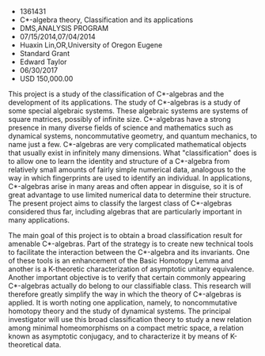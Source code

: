
* 1361431
* C*-algebra theory, Classification and its applications
* DMS,ANALYSIS PROGRAM
* 07/15/2014,07/04/2014
* Huaxin Lin,OR,University of Oregon Eugene
* Standard Grant
* Edward Taylor
* 06/30/2017
* USD 150,000.00

This project is a study of the classification of C*-algebras and the development
of its applications. The study of C*-algebras is a study of some special
algebraic systems. These algebraic systems are systems of square matrices,
possibly of infinite size. C*-algebras have a strong presence in many diverse
fields of science and mathematics such as dynamical systems, noncommutative
geometry, and quantum mechanics, to name just a few. C*-algebras are very
complicated mathematical objects that usually exist in infinitely many
dimensions. What "classification" does is to allow one to learn the identity and
structure of a C*-algebra from relatively small amounts of fairly simple
numerical data, analogous to the way in which fingerprints are used to identify
an individual. In applications, C*-algebras arise in many areas and often appear
in disguise, so it is of great advantage to use limited numerical data to
determine their structure. The present project aims to classify the largest
class of C*-algebras considered thus far, including algebras that are
particularly important in many applications.

The main goal of this project is to obtain a broad classification result for
amenable C*-algebras. Part of the strategy is to create new technical tools to
facilitate the interaction between the C*-algebra and its invariants. One of
these tools is an enhancement of the Basic Homotopy Lemma and another is a
K-theoretic characterization of asymptotic unitary equivalence. Another
important objective is to verify that certain commonly appearing C*-algebras
actually do belong to our classifiable class. This research will therefore
greatly simplify the way in which the theory of C*-algebras is applied. It is
worth noting one application, namely, to noncommutative homotopy theory and the
study of dynamical systems. The principal investigator will use this broad
classification theory to study a new relation among minimal homeomorphisms on a
compact metric space, a relation known as asymptotic conjugacy, and to
characterize it by means of K-theoretical data.
